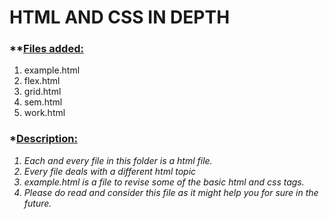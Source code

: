 # HTML AND CSS IN DEPTH

<b><h3>**<u>Files added:</u></h3> </b>
1. example.html
2. flex.html
3. grid.html
4. sem.html
5. work.html


<b><h3>*<u>Description:</u></h3></b>
<ol>
<i>
 <li> Each and every file in this folder is a html file. </li>
 <li>Every file deals with a different html topic</li>
 <li> example.html is a file to revise some of the basic html and css tags.</li> 
 <li>Please do read and consider this file as it might help you for sure in the future.</li>
 </i>
</ol>